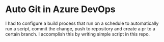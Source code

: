 # Auto Git in Azure DevOps

I had to configure a build process that run on a schedule to automatically run a script, commit the change, push to repository and create a pr to a certain branch. I accomplish this by writing simple script in this repo.